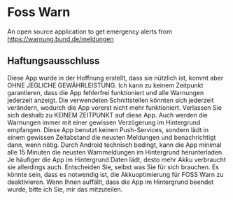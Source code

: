 # Foss Warn
An open source application to get emergency alerts from https://warnung.bund.de/meldungen


## Haftungsausschluss 
Diese App wurde in der Hoffnung erstellt, dass sie nützlich ist, kommt aber OHNE JEGLICHE GEWÄHRLEISTUNG. Ich kann zu keinem Zeitpunkt garantieren, dass die App fehlerfrei funktioniert und alle Warnungen jederzeit anzeigt. Die verwendeten Schnittstellen könnten sich jederzeit verändern, wodurch die App vorerst nicht mehr funktioniert. Verlassen Sie sich deshalb zu KEINEM ZEITPUNKT auf diese App. Auch werden die Warnungen immer mit einer gewissen Verzögerung im Hintergrund empfangen. Diese App benutzt keinen Push-Services, sondern lädt in einem gewissen Zeitabstand die neusten Meldungen und benachrichtigt dann, wenn nötig. Durch Android technisch bedingt, kann die App minimal alle 15 Minuten die neusten Warnmeldungen im Hintergrund herunterladen. Je häufiger die App im Hintergrund Daten lädt, desto mehr Akku verbraucht sie allerdings auch. Entscheiden Sie, selbst was Sie für sich brauchen. Es könnte sein, dass es notwendig ist, die Akkuoptimierung für FOSS Warn zu deaktivieren. Wenn Ihnen auffällt, dass die App im Hintergrund beendet wurde, bitte ich Sie, mir das mitzuteilen.
